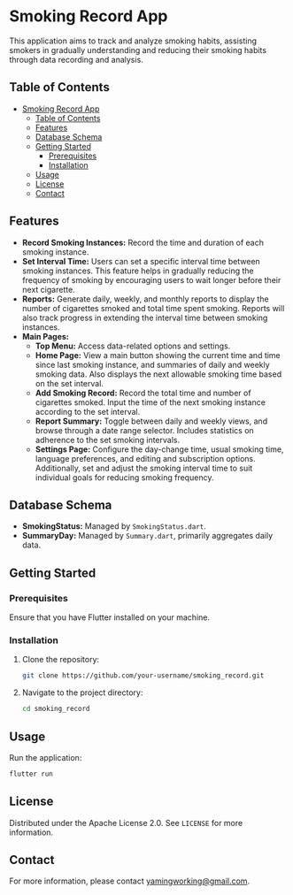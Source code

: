 
# Smoking Record App
This application aims to track and analyze smoking habits, assisting smokers in gradually understanding and reducing their smoking habits through data recording and analysis.

## Table of Contents
- [Smoking Record App](#smoking-record-app)
  - [Table of Contents](#table-of-contents)
  - [Features](#features)
  - [Database Schema](#database-schema)
  - [Getting Started](#getting-started)
    - [Prerequisites](#prerequisites)
    - [Installation](#installation)
  - [Usage](#usage)
  - [License](#license)
  - [Contact](#contact)

## Features
- **Record Smoking Instances:** Record the time and duration of each smoking instance.
- **Set Interval Time:** Users can set a specific interval time between smoking instances. This feature helps in gradually reducing the frequency of smoking by encouraging users to wait longer before their next cigarette.
- **Reports:** Generate daily, weekly, and monthly reports to display the number of cigarettes smoked and total time spent smoking. Reports will also track progress in extending the interval time between smoking instances.
- **Main Pages:**
  - **Top Menu:** Access data-related options and settings.
  - **Home Page:** View a main button showing the current time and time since last smoking instance, and summaries of daily and weekly smoking data. Also displays the next allowable smoking time based on the set interval.
  - **Add Smoking Record:** Record the total time and number of cigarettes smoked. Input the time of the next smoking instance according to the set interval.
  - **Report Summary:** Toggle between daily and weekly views, and browse through a date range selector. Includes statistics on adherence to the set smoking intervals.
  - **Settings Page:** Configure the day-change time, usual smoking time, language preferences, and editing and subscription options. Additionally, set and adjust the smoking interval time to suit individual goals for reducing smoking frequency.

## Database Schema
- **SmokingStatus:** Managed by `SmokingStatus.dart`.
- **SummaryDay:** Managed by `Summary.dart`, primarily aggregates daily data.

## Getting Started

### Prerequisites
Ensure that you have Flutter installed on your machine.

### Installation
1. Clone the repository:
   ```bash
   git clone https://github.com/your-username/smoking_record.git
   ```
2. Navigate to the project directory:
   ```bash
   cd smoking_record
   ```

## Usage
Run the application:
```bash
flutter run
```

## License
Distributed under the Apache License 2.0. See `LICENSE` for more information.


## Contact
For more information, please contact yamingworking@gmail.com.
